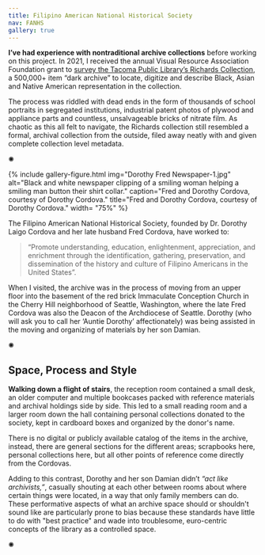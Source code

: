 ```yaml
---
title: Filipino American National Historical Society
nav: FANHS
gallery: true
---
```



**I’ve had experience with nontraditional archive collections** before working on this project. In 2021, I received the annual Visual Resource Association Foundation grant to [survey the Tacoma Public Library’s Richards Collection](https://aweymo.github.io/VRAF_RC.2/), a 500,000+ item “dark archive” to locate, digitize and describe Black, Asian and Native American representation in the collection. 

The process was riddled with dead ends in the form of thousands of school portraits in segregated institutions, industrial patent photos of plywood and appliance parts and countless, unsalvageable bricks of nitrate film. As chaotic as this all felt to navigate, the Richards collection still resembled a formal, archival collection from the outside, filed away neatly with and given complete collection level metadata. 

<p class="symbol">&#10042;</p>

{% include gallery-figure.html img="Dorothy Fred Newspaper-1.jpg" alt="Black and white newspaper clipping of a smiling woman helping a smiling man button their shirt collar." caption="Fred and Dorothy Cordova, courtesy of Dorothy Cordova." title="Fred and Dorothy Cordova, courtesy of Dorothy Cordova." width= "75%" %}

The Filipino American National Historical Society, founded by Dr. Dorothy Laigo Cordova and her late husband Fred Cordova, have worked to:

<blockquote class="quote">
“Promote understanding, education, enlightenment, appreciation, and enrichment through the identification, gathering, preservation, and dissemination of the history and culture of Filipino Americans in the United States”. 
</blockquote>

When I visited, the archive was in the process of moving from an upper floor into the basement of the red brick Immaculate Conception Church in the Cherry Hill neighborhood of Seattle, Washington, where the late Fred Cordova was also the Deacon of the Archdiocese of Seattle. Dorothy (who will ask you to call her ‘Auntie Dorothy’ affectionately) was being assisted in the moving and organizing of materials by her son Damian. 

<p class="symbol">&#10042;</p>

## Space, Process and Style

**Walking down a flight of stairs**, the reception room contained a small desk, an older computer and multiple bookcases packed with reference materials and archival holdings side by side. This led to a small reading room and a larger room down the hall containing personal collections donated to the society, kept in cardboard boxes and organized by the donor's name. 

There is no digital or publicly available catalog of the items in the archive, instead, there are general sections for the different areas; scrapbooks here, personal collections here, but all other points of reference come directly from the Cordovas. 

Adding to this contrast, Dorothy and her son Damian didn’t _“act like archivists,”_, casually shouting at each other between rooms about where certain things were located, in a way that only family members can do. These performative aspects of what an archive space should or shouldn't sound like are particularly prone to bias because these standards have little to do with "best practice" and wade into troublesome, euro-centric concepts of the library as a controlled space.

<p class="symbol">&#10042;</p>
